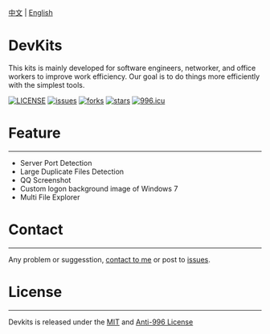 [中文](./README.md) | [English](./README_en.md)

# DevKits

This kits is mainly developed for software engineers, networker, and office workers to improve work efficiency. Our goal is to do things more efficiently with the simplest tools.

[![LICENSE](https://img.shields.io/badge/license-Anti%20996-blue.svg)](https://github.com/996icu/996.ICU/blob/master/LICENSE)
[![issues](https://img.shields.io/github/issues/qmjy/DevKits)](https://github.com/qmjy/DevKits/issues)
[![forks](https://img.shields.io/github/forks/qmjy/DevKits)](https://github.com/qmjy/DevKits)
[![stars](https://img.shields.io/github/stars/qmjy/DevKits)](https://github.com/qmjy/DevKits)
[![996.icu](https://img.shields.io/badge/link-996.icu-red.svg)](https://996.icu)


# Feature
---

- Server Port Detection
- Large Duplicate Files Detection
- QQ Screenshot
- Custom logon background image of Windows 7
- Multi File Explorer


# Contact
---
Any problem or suggesstion, [contact to me]((mailto:admin@devkits.cn)) or post to [issues](https://github.com/qmjy/DevKits/issues).


# License
---
Devkits is released under the [MIT](https://choosealicense.com/licenses/mit/) and [Anti-996 License](https://github.com/996icu/996.ICU/blob/master/LICENSE_CN)